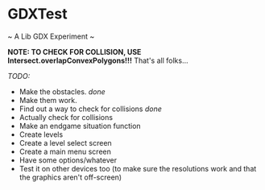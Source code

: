 GDXTest
=======

~ A Lib GDX Experiment ~

**NOTE: TO CHECK FOR COLLISION, USE Intersect.overlapConvexPolygons!!!**
That's all folks...

*TODO:*
- Make the obstacles.  *done*
- Make them work.
- Find out a way to check for collisions *done*
- Actually check for collisions
- Make an endgame situation function
- Create levels
- Create a level select screen
- Create a main menu screen
- Have some options/whatever
- Test it on other devices too (to make sure the resolutions work and that the graphics aren't off-screen)
